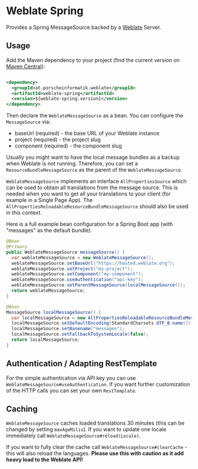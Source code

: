 # Weblate Spring

Provides a Spring MessageSource backed by a [Weblate](https://weblate.org/) Server.

## Usage

Add the Maven dependency to your project (find the current version
on [Maven Central](https://search.maven.org/search?q=g:at.porscheinformatik.weblate%20AND%20a:weblate-spring&core=gav)):

```xml

<dependency>
  <groupId>at.porscheinformatik.weblate</groupId>
  <artifactId>weblate-spring</artifactId>
  <version>${weblate-spring.version}</version>
</dependency>
```

Then declare the `WeblateMessageSource` as a bean. You can configure the `MessageSource` via:

- baseUrl (required) - the base URL of your Weblate instance
- project (required) - the project slug
- component (required) - the component slug

Usually you might want to have the local message bundles as a backup when Weblate is not running. Therefore, you can
set a `ResourceBundleMessageSource` as the parent of the `WeblateMessageSource`.

`WeblateMessageSource` implements an interface `AllPropertiesSource` which can be used to obtain all translations from
the message source. This is needed when you want to get all your translations to your client (for example in a Single
Page App). The `AllPropertiesReloadableResourceBundleMessageSource` should also be used in this context.

Here is a full example bean configuration for a Spring Boot app (with "messages" as the default bundle):

```java
@Bean
@Primary
public WeblateMessageSource messageSource() {
  var weblateMessageSource = new WeblateMessageSource();
  weblateMessageSource.setBaseUrl("https://hosted.weblate.org");
  weblateMessageSource.setProject("my-project");
  weblateMessageSource.setComponent("my-component");
  weblateMessageSource.useAuthentication("api-key");
  weblateMessageSource.setParentMessageSource(localMessageSource());
  return weblateMessageSource;
}

@Bean
MessageSource localMessageSource() {
  var localMessageSource = new AllPropertiesReloadableResourceBundleMessageSource();
  localMessageSource.setDefaultEncoding(StandardCharsets.UTF_8.name());
  localMessageSource.setBasename("messages");
  localMessageSource.setFallbackToSystemLocale(false);
  return localMessageSource;
}
```

## Authentication / Adapting RestTemplate

For the simple authentication via API key you can use `WeblateMessageSource#useAuthentication`. If you want further
customization of the HTTP calls you can set your own `RestTemplate`. 

## Caching

`WeblateMessageSource` caches loaded translations 30 minutes (this can be changed by setting `maxAgeMilis`).
If you want to update one locale immediately call `WeblateMessageSource#reload(Locale)`. 

If you want to fully clear the cache call `WeblateMessageSource#clearCache` - this will also reload the languages. **Please use this with caution as it add heavy load to the Weblate API!**
